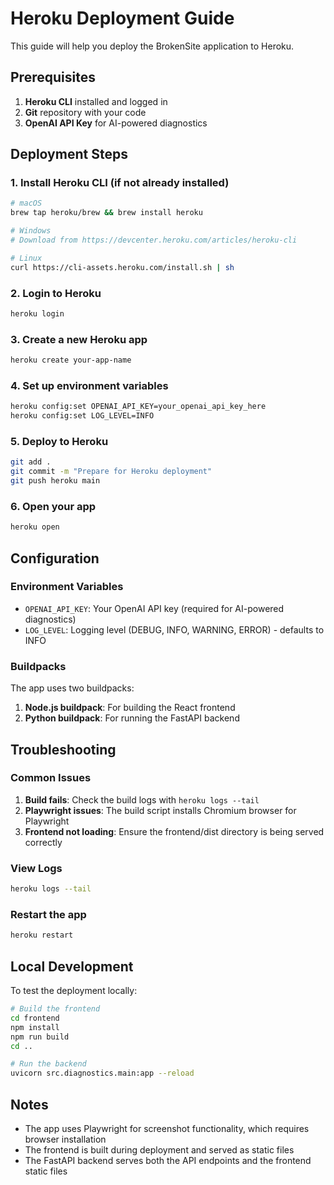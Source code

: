 # Heroku Deployment Guide

This guide will help you deploy the BrokenSite application to Heroku.

## Prerequisites

1. **Heroku CLI** installed and logged in
2. **Git** repository with your code
3. **OpenAI API Key** for AI-powered diagnostics

## Deployment Steps

### 1. Install Heroku CLI (if not already installed)
```bash
# macOS
brew tap heroku/brew && brew install heroku

# Windows
# Download from https://devcenter.heroku.com/articles/heroku-cli

# Linux
curl https://cli-assets.heroku.com/install.sh | sh
```

### 2. Login to Heroku
```bash
heroku login
```

### 3. Create a new Heroku app
```bash
heroku create your-app-name
```

### 4. Set up environment variables
```bash
heroku config:set OPENAI_API_KEY=your_openai_api_key_here
heroku config:set LOG_LEVEL=INFO
```

### 5. Deploy to Heroku
```bash
git add .
git commit -m "Prepare for Heroku deployment"
git push heroku main
```

### 6. Open your app
```bash
heroku open
```

## Configuration

### Environment Variables
- `OPENAI_API_KEY`: Your OpenAI API key (required for AI-powered diagnostics)
- `LOG_LEVEL`: Logging level (DEBUG, INFO, WARNING, ERROR) - defaults to INFO

### Buildpacks
The app uses two buildpacks:
1. **Node.js buildpack**: For building the React frontend
2. **Python buildpack**: For running the FastAPI backend

## Troubleshooting

### Common Issues

1. **Build fails**: Check the build logs with `heroku logs --tail`
2. **Playwright issues**: The build script installs Chromium browser for Playwright
3. **Frontend not loading**: Ensure the frontend/dist directory is being served correctly

### View Logs
```bash
heroku logs --tail
```

### Restart the app
```bash
heroku restart
```

## Local Development

To test the deployment locally:
```bash
# Build the frontend
cd frontend
npm install
npm run build
cd ..

# Run the backend
uvicorn src.diagnostics.main:app --reload
```

## Notes

- The app uses Playwright for screenshot functionality, which requires browser installation
- The frontend is built during deployment and served as static files
- The FastAPI backend serves both the API endpoints and the frontend static files
